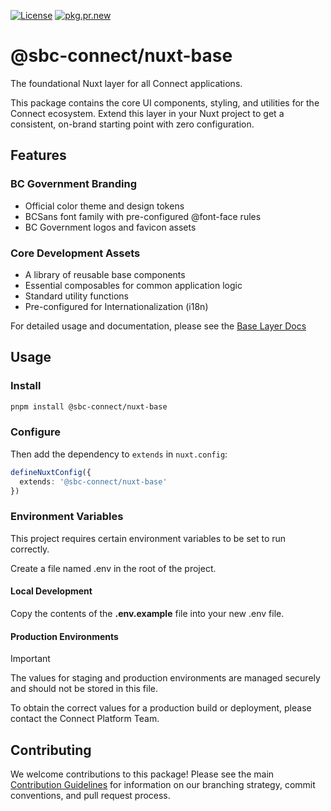 [![License](https://img.shields.io/badge/License-BSD%203%20Clause-blue.svg)](LICENSE) [![pkg.pr.new](https://pkg.pr.new/badge/OWNER/REPO)](https://pkg.pr.new/~/bcgov/connect-nuxt)

# @sbc-connect/nuxt-base
The foundational Nuxt layer for all Connect applications.

This package contains the core UI components, styling, and utilities for the Connect ecosystem. Extend this layer in your Nuxt project to get a consistent, on-brand starting point with zero configuration.

## Features

### BC Government Branding
- Official color theme and design tokens
- BCSans font family with pre-configured @font-face rules
- BC Government logos and favicon assets

### Core Development Assets
- A library of reusable base components
- Essential composables for common application logic
- Standard utility functions
- Pre-configured for Internationalization (i18n)

For detailed usage and documentation, please see the [Base Layer Docs](../../../docs/packages/layers/base/overview.md)

## Usage

### Install
```bash
pnpm install @sbc-connect/nuxt-base
```

### Configure
Then add the dependency to `extends` in `nuxt.config`:

```ts
defineNuxtConfig({
  extends: '@sbc-connect/nuxt-base'
})
```

### Environment Variables
This project requires certain environment variables to be set to run correctly.

Create a file named .env in the root of the project.

#### Local Development
Copy the contents of the **.env.example** file into your new .env file.

#### Production Environments
> [!IMPORTANT]
> The values for staging and production environments are managed securely and should not be stored in this file.

To obtain the correct values for a production build or deployment, please contact the Connect Platform Team.

## Contributing

We welcome contributions to this package! Please see the main [Contribution Guidelines](../../../CONTRIBUTING.md) for information on our branching strategy, commit conventions, and pull request process.